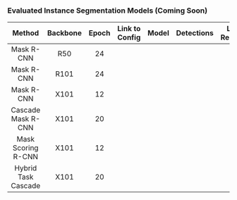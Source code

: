 ### Evaluated Instance Segmentation Models (Coming Soon)

|   Method   | Backbone | Epoch | Link to Config |  Model | Detections | LRP Results | oLRP | oLRP<sub>Loc</sub> | oLRP<sub>FP</sub> | oLRP<sub>FN</sub> | AP<sup>C</sup> | AP<sub>50</sub> | AP<sub>75</sub> | AR<sup>C</sup><sub>100</sub>|
| :---------------------------: | :-------: | :-----: | :------------: | :------: | :-----:| :----------: | :------: | :------: | :------: | :------: | :------: | :------: | :------: | :------: |
| Mask R-CNN | R50 | 24 | | | | | 70.7 | 18.5 | 28.5 | 47.0 | 35.4 | 56.4 | 37.9 | 48.1 |
| Mask R-CNN | R101 | 24 | | | | | 69.4 | 18.2 | 25.9 | 46.3 | 36.6 | 57.9 | 39.1 | 48.8 |
| Mask R-CNN | X101 | 12 | | | | | 67.8 | 18.3 | 24.9 | 43.5 | 38.4 | 60.6 | 41.3 | 50.3 |
| Cascade Mask R-CNN | X101 | 20 | | | | | 66.8 | 18.0 | 24.3 | 42.1 | 39.5 | 61.3 | 42.5 | 50.5 |
| Mask Scoring R-CNN | X101 | 12 | | | | | 67.5 | 17.9 | 24.5 | 43.3 | 39.5 | 60.5 | 42.6 | 50.1 |
| Hybrid Task Cascade | X101 | 20 | | | | | 63.6 | 17.0 | 23.4 | 37.9 | 43.8 | 66.8 | 47.1 | 57.4 |
